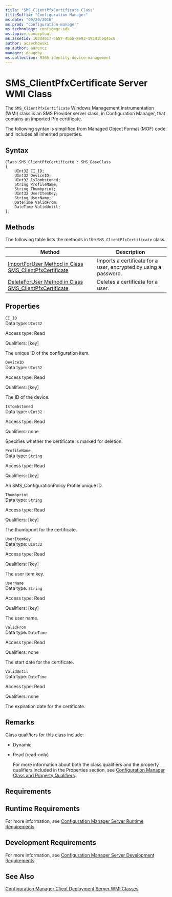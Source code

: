 ```yaml
---
title: "SMS_ClientPfxCertificate Class"
titleSuffix: "Configuration Manager"
ms.date: "09/20/2016"
ms.prod: "configuration-manager"
ms.technology: configmgr-sdk
ms.topic: conceptual
ms.assetid: 102d4617-6b87-4bbb-8e93-195d1bb845c0
author: aczechowski
ms.author: aaroncz
manager: dougeby
ms.collection: M365-identity-device-management
---
```

# SMS_ClientPfxCertificate Server WMI Class
The `SMS_ClientPfxCertificate` Windows Management Instrumentation (WMI) class is an SMS Provider server class, in Configuration Manager, that contains an imported  Pfx certificate.  

 The following syntax is simplified from Managed Object Format (MOF) code and includes all inherited properties.  

## Syntax  

```  
Class SMS_ClientPfxCertificate : SMS_BaseClass  
{  
    UInt32 CI_ID;  
    UInt32 DeviceID;  
    UInt32 IsTombstoned;  
    String ProfileName;  
    String Thumbprint;  
    UInt32 UserItemKey;  
    String UserName;  
    DateTime ValidFrom;  
    DateTime ValidUntil;  
};  

```  

## Methods  
 The following table lists the methods in the `SMS_ClientPfxCertificate` class.  

|Method|Description|  
|------------|-----------------|  
|[ImportForUser Method in Class SMS_ClientPfxCertificate](../../../../../develop/reference/core/clients/deploy/importforuser-method-in-class-sms_clientpfxcertificate.md)|Imports a certificate for a user, encrypted by using a password.|  
|[DeleteForUser Method in Class SMS_ClientPfxCertificate](../../../../../develop/reference/core/clients/deploy/deleteforuser-method-in-class-sms_clientpfxcertificate.md)|Deletes a certificate for a user.|  

## Properties  
 `CI_ID`  
 Data type: `UInt32`  

 Access type: Read  

 Qualifiers: [key]  

 The unique ID of the configuration item.  

 `DeviceID`  
 Data type: `UInt32`  

 Access type: Read  

 Qualifiers: [key]  

 The ID of the device.  

 `IsTombstoned`  
 Data type: `UInt32`  

 Access type: Read  

 Qualifiers: none  

 Specifies whether the certificate is marked for deletion.  

 `ProfileName`  
 Data type: `String`  

 Access type: Read  

 Qualifiers: [key]  

 An SMS_ConfigurationPolicy Profile unique ID.  

 `Thumbprint`  
 Data type: `String`  

 Access type: Read  

 Qualifiers: [key]  

 The thumbprint for the certificate.  

 `UserItemKey`  
 Data type: `UInt32`  

 Access type: Read  

 Qualifiers: [key]  

 The user item key.  

 `UserName`  
 Data type: `String`  

 Access type: Read  

 Qualifiers: [key]  

 The user name.  

 `ValidFrom`  
 Data type: `DateTime`  

 Access type: Read  

 Qualifiers: none  

 The start date for the certificate.  

 `ValidUntil`  
 Data type: `DateTime`  

 Access type: Read  

 Qualifiers: none  

 The expiration date for the certificate.  

## Remarks  
 Class qualifiers for this class include:  

- Dynamic  

- Read (read-only)  

  For more information about both the class qualifiers and the property qualifiers included in the Properties section, see [Configuration Manager Class and Property Qualifiers](../../../../../develop/reference/misc/class-and-property-qualifiers.md).  

## Requirements  

## Runtime Requirements  
 For more information, see [Configuration Manager Server Runtime Requirements](../../../../../develop/core/reqs/server-runtime-requirements.md).  

## Development Requirements  
 For more information, see [Configuration Manager Server Development Requirements](../../../../../develop/core/reqs/server-development-requirements.md).  

## See Also  
 [Configuration Manager Client Deployment Server WMI Classes](../../../../../develop/reference/core/clients/deploy/client-deployment-server-wmi-classes.md)
